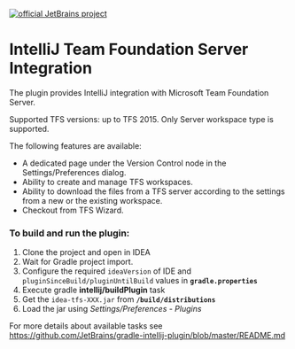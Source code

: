 [![official JetBrains project](http://jb.gg/badges/obsolete.svg)](https://confluence.jetbrains.com/display/ALL/JetBrains+on+GitHub)

IntelliJ Team Foundation Server Integration
==

The plugin provides IntelliJ integration with Microsoft Team Foundation Server.

Supported TFS versions: up to TFS 2015.
Only Server workspace type is supported.

The following features are available:
* A dedicated page under the Version Control node in the Settings/Preferences dialog.
* Ability to create and manage TFS workspaces.
* Ability to download the files from a TFS server according to the settings from a new or the existing workspace.
* Checkout from TFS Wizard.


### To build and run the plugin:
1. Clone the project and open in IDEA
2. Wait for Gradle project import.
3. Configure the required `ideaVersion` of IDE and `pluginSinceBuild/pluginUntilBuild` values in **`gradle.properties`**
4. Execute gradle **intellij/buildPlugin** task
5. Get the `idea-tfs-XXX.jar` from **`/build/distributions`**
6. Load the jar using *Settings/Preferences - Plugins*

For more details about available tasks see https://github.com/JetBrains/gradle-intellij-plugin/blob/master/README.md